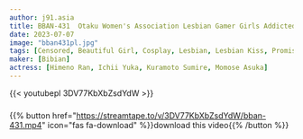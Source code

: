 ```yaml
---
author: j91.asia
title: BBAN-431  Otaku Women's Association Lesbian Gamer Girls Addicted To The Pleasure Of SEX Are Orgasmic Orgasms Without Charge! Sumire Kuramoto Asuka Momose Yuka Ichii Ran Himeno
date: 2023-07-07
image: "bban431pl.jpg"
tags: [Censored, Beautiful Girl, Cosplay, Lesbian, Lesbian Kiss, Promiscuity]
maker: [Bibian]
actress: [Himeno Ran, Ichii Yuka, Kuramoto Sumire, Momose Asuka]
---
```



{{< youtubepl 3DV77KbXbZsdYdW >}}
###

{{% button href="https://streamtape.to/v/3DV77KbXbZsdYdW/bban-431.mp4" icon="fas fa-download" %}}download this video{{% /button %}}

